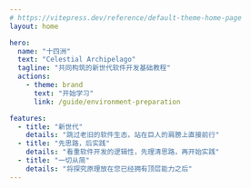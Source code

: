 ```yaml
---
# https://vitepress.dev/reference/default-theme-home-page
layout: home

hero:
  name: "十四洲"
  text: "Celestial Archipelago"
  tagline: "共同构筑的新世代软件开发基础教程"
  actions:
    - theme: brand
      text: "开始学习"
      link: /guide/environment-preparation

features:
  - title: "新世代"
    details: "跳过老旧的软件生态，站在巨人的肩膀上直接前行"
  - title: "先思路，后实践"
    details: "看重软件开发的逻辑性，先理清思路，再开始实践"
  - title: "一切从简"
    details: "将探究原理放在您已经拥有顶层能力之后"
---
```

